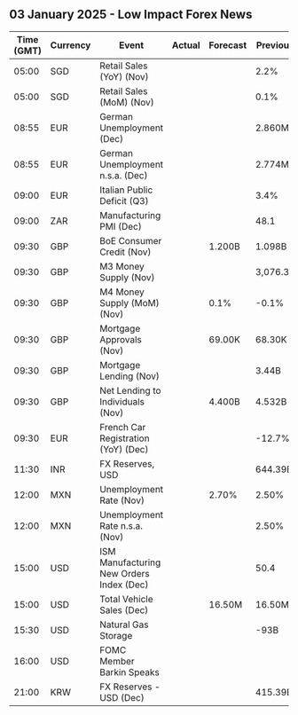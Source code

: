## 03 January 2025 - Low Impact Forex News

| Time (GMT) | Currency | Event | Actual | Forecast | Previous |
|------|----------|-------|--------|----------|----------|
| 05:00 | SGD | Retail Sales (YoY) (Nov) |  |  | 2.2% |
| 05:00 | SGD | Retail Sales (MoM) (Nov) |  |  | 0.1% |
| 08:55 | EUR | German Unemployment (Dec) |  |  | 2.860M |
| 08:55 | EUR | German Unemployment n.s.a. (Dec) |  |  | 2.774M |
| 09:00 | EUR | Italian Public Deficit (Q3) |  |  | 3.4% |
| 09:00 | ZAR | Manufacturing PMI (Dec) |  |  | 48.1 |
| 09:30 | GBP | BoE Consumer Credit (Nov) |  | 1.200B | 1.098B |
| 09:30 | GBP | M3 Money Supply (Nov) |  |  | 3,076.3B |
| 09:30 | GBP | M4 Money Supply (MoM) (Nov) |  | 0.1% | -0.1% |
| 09:30 | GBP | Mortgage Approvals (Nov) |  | 69.00K | 68.30K |
| 09:30 | GBP | Mortgage Lending (Nov) |  |  | 3.44B |
| 09:30 | GBP | Net Lending to Individuals (Nov) |  | 4.400B | 4.532B |
| 09:30 | EUR | French Car Registration (YoY) (Dec) |  |  | -12.7% |
| 11:30 | INR | FX Reserves, USD |  |  | 644.39B |
| 12:00 | MXN | Unemployment Rate (Nov) |  | 2.70% | 2.50% |
| 12:00 | MXN | Unemployment Rate n.s.a. (Nov) |  |  | 2.50% |
| 15:00 | USD | ISM Manufacturing New Orders Index (Dec) |  |  | 50.4 |
| 15:00 | USD | Total Vehicle Sales (Dec) |  | 16.50M | 16.50M |
| 15:30 | USD | Natural Gas Storage |  |  | -93B |
| 16:00 | USD | FOMC Member Barkin Speaks |  |  |  |
| 21:00 | KRW | FX Reserves - USD (Dec) |  |  | 415.39B |
